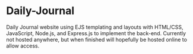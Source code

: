 # Daily-Journal
Daily Journal website using EJS templating and layouts with HTML/CSS, JavaScript, Node.js, and Express.js to implement the back-end.
Currently not hosted anywhere, but when finished will hopefully be hosted online to allow access.
